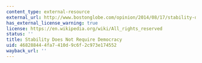 ```yaml
---
content_type: external-resource
external_url: http://www.bostonglobe.com/opinion/2014/08/17/stability-does-not-require-democracy/mOUHg9onjzQGb5UvoN8vKO/story.html
has_external_license_warning: true
license: https://en.wikipedia.org/wiki/All_rights_reserved
status: ''
title: Stability Does Not Require Democracy
uid: 46828844-4fa7-410d-9c6f-2c973e174552
wayback_url: ''
---
```

